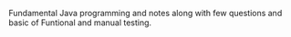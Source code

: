 Fundamental Java programming and notes along with few questions and basic of Funtional and manual testing.
